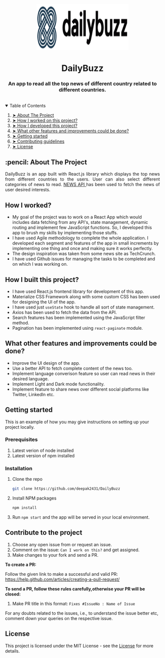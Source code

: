 <p align="center"> 
  <img src="src/assets/logo.png" alt="HAR Logo" width="300px" height="150px">
</p>
<h1 align="center"> DailyBuzz </h1>
<h3 align="center"> An app to read all the top news of different country related to different countries. </h3>  
</br>
<details open="open">
  <summary>Table of Contents</summary>
  <ol>
    <li><a href="#about-the-project"> ➤ About The Project</a></li>
    <li><a href="#how-I-worked"> ➤ How I worked on this project?</a></li>
    <li><a href="#how-I-develop">➤ How I developed this project?</a></li>
    <li><a href="#other-features"> ➤ What other features and improvements could be done?</a></li>
    <li><a href="#getting-started"> ➤ Getting started</a></li>
     <li><a href="#contribute"> ➤ Contributing guidelines</a></li>
     <li><a href="#license"> ➤ License</a></li>
  </ol>
</details>

<!-- ABOUT THE PROJECT -->
<h2 id="about-the-project"> :pencil: About The Project</h2>

<p align="justify"> 
  DailyBuzz is an app built with React.js library which displays the top news from different countries to the users. User can also select different categories of news to read. <a href="https://newsapi.org/" target="_blank">NEWS API </a> has been used to fetch the news of user desired interests.
</p>

<!-- How I worked -->
<h2 id="how-I-worked">How I worked? </h2>
<ul>
  <li>My goal of the project was to work on a React App which would includes data fetching from any API's, state management, dynamic routing and implement few JavaScript functions. So, I developed this app to brush my skills by implementing those stuffs.</li>
  <li>I have used Agile methodology to complete the whole application. I developed each segment and features of the app in small increments by implementing one thing and once and making sure it works perfectly.</li>
  <li>The design inspiration was taken from some news site as TechCrunch.</li>
  <li>I have used Github issues for managing the tasks to be completed and on which I was working on.</li>
</ul>

<!-- How I developed -->
<h2 id="how-I-develop">How I built this project? </h2>
<ul>
  <li>I have used React.js frontend library for development of this app.</li>
  <li>Materialize CSS Framework along with some custom CSS has been used for designing the UI of the app.</li>
  <li>I have used just <code>useState</code> hook to handle all sort of state management.</li>
  <li>Axios has been used to fetch the data from the API.</li>
  <li>Search features has been implemented using the JavaScript filter method.</li>
  <li>Pagination has been implemented using <code>react-paginate</code> module.</li>
</ul>

<!-- How I developed -->
<h2 id="other-features">What other features and improvements could be done? </h2>
<ul>
  <li>Improve the UI design of the app.</li>
  <li>Use a better API to fetch complete content of the news too.</li>
  <li>Implement language converison feature so user can read news in their desired language.</li>
  <li>Implement Light and Dark mode functionality.</li>
  <li>Implement feature to share news over different social platforms like Twitter, Linkedln etc.</li>
</ul>

<!-- GETTING STARTED -->
<h2 id="getting-started">Getting started</h2>

This is an example of how you may give instructions on setting up your project locally.

### Prerequisites
1. Latest verion of node installed
2. Latest version of npm installed

### Installation

1. Clone the repo
   ```sh
   git clone https://github.com/deepak2431/DailyBuzz
   ```
2. Install NPM packages
   ```sh
   npm install
   ```
 
3. Run ```npm start``` and the app will be served in your local environment.

<h2 id="contribute">Contribute to the project</h2>

1. Choose any open issue from or request an issue.
2. Comment on the issue: `Can I work on this?` and get assigned.
3. Make changes to your fork and send a PR.

**To create a PR:**

Follow the given link to make a successful and valid PR: https://help.github.com/articles/creating-a-pull-request/

**To send a PR, follow these rules carefully,**otherwise your PR will be closed**:**

1. Make PR title in this format: `Fixes #IssueNo : Name of Issue`

For any doubts related to the issues, i.e., to understand the issue better etc, comment down your queries on the respective issue.

<h2 id="license">License</h2>
<p>This project is licensed under the MIT License - see the <a href="https://github.com/deepak2431/DailyBuzz/blob/master/LICENSE.md">License</a> for more details.




    
